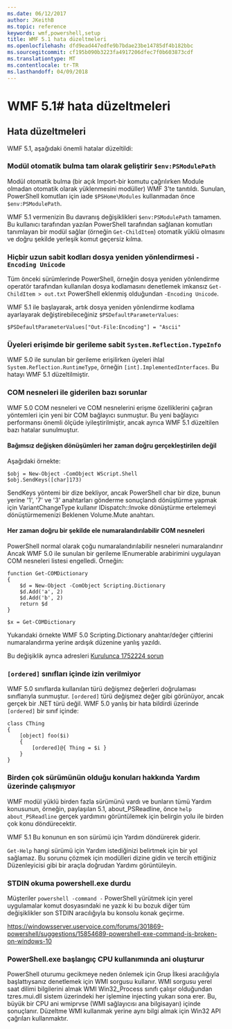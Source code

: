 ```yaml
---
ms.date: 06/12/2017
author: JKeithB
ms.topic: reference
keywords: wmf,powershell,setup
title: WMF 5.1 hata düzeltmeleri
ms.openlocfilehash: dfd9ead447edfe9b7bdae23be14785df4b182bbc
ms.sourcegitcommit: cf195b090b3223fa4917206dfec7f0b603873cdf
ms.translationtype: MT
ms.contentlocale: tr-TR
ms.lasthandoff: 04/09/2018
---
```

# <a name="bug-fixes-in-wmf-51"></a>WMF 5.1# hata düzeltmeleri

## <a name="bug-fixes"></a>Hata düzeltmeleri ##

WMF 5.1, aşağıdaki önemli hatalar düzeltildi:

### <a name="module-auto-discovery-fully-honors-envpsmodulepath"></a>Modül otomatik bulma tam olarak geliştirir `$env:PSModulePath` ###

Modül otomatik bulma (bir açık Import-bir komutu çağrılırken Module olmadan otomatik olarak yüklenmesini modüller) WMF 3'te tanıtıldı.
Sunulan, PowerShell komutları için iade `$PSHome\Modules` kullanmadan önce `$env:PSModulePath`.

WMF 5.1 vermenizin Bu davranış değişiklikleri `$env:PSModulePath` tamamen.
Bu kullanıcı tarafından yazılan PowerShell tarafından sağlanan komutları tanımlayan bir modül sağlar (örneğin `Get-ChildItem`) otomatik yüklü olmasını ve doğru şekilde yerleşik komut geçersiz kılma.

### <a name="file-redirection-no-longer-hard-codes--encoding-unicode"></a>Hiçbir uzun sabit kodları dosya yeniden yönlendirmesi `-Encoding Unicode` ###

Tüm önceki sürümlerinde PowerShell, örneğin dosya yeniden yönlendirme operatör tarafından kullanılan dosya kodlamasını denetlemek imkansız `Get-ChildItem > out.txt` PowerShell eklenmiş olduğundan `-Encoding Unicode`.

WMF 5.1 ile başlayarak, artık dosya yeniden yönlendirme kodlama ayarlayarak değiştirebileceğiniz `$PSDefaultParameterValues`:

```
$PSDefaultParameterValues["Out-File:Encoding"] = "Ascii"
```

### <a name="fixed-a-regression-in-accessing-members-of-systemreflectiontypeinfo"></a>Üyeleri erişimde bir gerileme sabit `System.Reflection.TypeInfo` ###

WMF 5.0 ile sunulan bir gerileme erişilirken üyeleri ihlal `System.Reflection.RuntimeType`, örneğin `[int].ImplementedInterfaces`.
Bu hatayı WMF 5.1 düzeltilmiştir.


### <a name="fixed-some-issues-with-com-objects"></a>COM nesneleri ile giderilen bazı sorunlar ###

WMF 5.0 COM nesneleri ve COM nesnelerini erişme özelliklerini çağıran yöntemleri için yeni bir COM bağlayıcı sunmuştur.
Bu yeni bağlayıcı performansı önemli ölçüde iyileştirilmiştir, ancak ayrıca WMF 5.1 düzeltilen bazı hatalar sunulmuştur.

#### <a name="argument-conversions-were-not-always-performed-correctly"></a>Bağımsız değişken dönüşümleri her zaman doğru gerçekleştirilen değil ####

Aşağıdaki örnekte:

```
$obj = New-Object -ComObject WScript.Shell
$obj.SendKeys([char]173)
```

SendKeys yöntemi bir dize bekliyor, ancak PowerShell char bir dize, bunun yerine '1', '7' ve '3' anahtarları gönderme sonuçlandı dönüştürme yapmak için VariantChangeType kullanır IDispatch::Invoke dönüştürme ertelemeyi dönüştürmemenizi Beklenen Volume.Mute anahtarı.

#### <a name="enumerable-com-objects-not-always-handled-correctly"></a>Her zaman doğru bir şekilde ele numaralandırılabilir COM nesneleri ####

PowerShell normal olarak çoğu numaralandırılabilir nesneleri numaralandırır Ancak WMF 5.0 ile sunulan bir gerileme IEnumerable arabirimini uygulayan COM nesneleri listesi engelledi.  Örneğin:

```
function Get-COMDictionary
{
    $d = New-Object -ComObject Scripting.Dictionary
    $d.Add('a', 2)
    $d.Add('b', 2)
    return $d
}

$x = Get-COMDictionary
```

Yukarıdaki örnekte WMF 5.0 Scripting.Dictionary anahtar/değer çiftlerini numaralandırma yerine ardışık düzenine yanlış yazıldı.

Bu değişiklik ayrıca adresleri [Kurulunca 1752224 sorun](https://connect.microsoft.com/PowerShell/feedback/details/1752224)

### <a name="ordered-was-not-allowed-inside-classes"></a>`[ordered]` sınıfları içinde izin verilmiyor ###

WMF 5.0 sınıflarda kullanılan türü değişmez değerleri doğrulaması sınıflarıyla sunmuştur.
`[ordered]` türü değişmez değer gibi görünüyor, ancak gerçek bir .NET türü değil.
WMF 5.0 yanlış bir hata bildirdi üzerinde `[ordered]` bir sınıf içinde:

```
class CThing
{
    [object] foo($i)
    {
        [ordered]@{ Thing = $i }
    }
}
```


### <a name="help-on-about-topics-with-multiple-versions-does-not-work"></a>Birden çok sürümünün olduğu konuları hakkında Yardım üzerinde çalışmıyor ###

WMF modül yüklü birden fazla sürümünü vardı ve bunların tümü Yardım konusunun, örneğin, paylaşılan 5.1, about_PSReadline, önce `help about_PSReadline` gerçek yardımını görüntülemek için belirgin yolu ile birden çok konu döndürecektir.

WMF 5.1 Bu konunun en son sürümü için Yardım döndürerek giderir.

`Get-Help` hangi sürümü için Yardım istediğinizi belirtmek için bir yol sağlamaz.
Bu sorunu çözmek için modülleri dizine gidin ve tercih ettiğiniz Düzenleyicisi gibi bir araçla doğrudan Yardımı görüntüleyin.

### <a name="powershellexe-reading-from-stdin-stopped-working"></a>STDIN okuma powershell.exe durdu

Müşteriler `powershell -command -` PowerShell yürütmek için yerel uygulamalar komut dosyasındaki ne yazık ki bu bozuk diğer tüm değişiklikler son STDIN aracılığıyla bu konsolu konak geçirme.

https://windowsserver.uservoice.com/forums/301869-powershell/suggestions/15854689-powershell-exe-command-is-broken-on-windows-10

### <a name="powershellexe-creates-spike-in-cpu-usage-on-startup"></a>PowerShell.exe başlangıç CPU kullanımında ani oluşturur

PowerShell oturumu gecikmeye neden önlemek için Grup İlkesi aracılığıyla başlattıysanız denetlemek için WMI sorgusu kullanır.
WMI sorgusu yerel saat dilimi bilgilerini almak WMI Win32_Process sınıfı çalışır olduğundan tzres.mui.dll sistem üzerindeki her işlemine injecting yukarı sona erer.
Bu, büyük bir CPU ani wmiprvse (WMI sağlayıcısı ana bilgisayarı) içinde sonuçlanır.
Düzeltme WMI kullanmak yerine aynı bilgi almak için Win32 API çağrıları kullanmaktır.